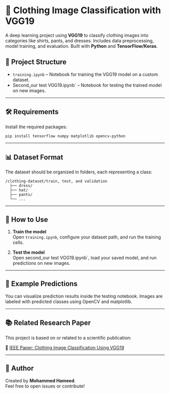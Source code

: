 # 👕 Clothing Image Classification with VGG19

A deep learning project using **VGG19** to classify clothing images into categories like shirts, pants, and dresses. Includes data preprocessing, model training, and evaluation. Built with **Python** and **TensorFlow/Keras**.

## 📁 Project Structure

- `training.ipynb` – Notebook for training the VGG19 model on a custom dataset.
- Second_our test VGG19.ipynb` – Notebook for testing the trained model on new images.

---
## 🛠️ Requirements

Install the required packages:

```bash
pip install tensorflow numpy matplotlib opencv-python
```

---
## 📊 Dataset Format

The dataset should be organized in folders, each representing a class:

```
/clothing-dataset/train, test, and validation
  ├── dress/
  ├── hat/
  ├── pants/
  └── ...
```

---

## 🚀 How to Use

1. **Train the model**  
   Open `training.ipynb`, configure your dataset path, and run the training cells.

2. **Test the model**  
   Open second_our test VGG19.ipynb`, load your saved model, and run predictions on new images.

---
## 📸 Example Predictions

You can visualize prediction results inside the testing notebook. Images are labeled with predicted classes using OpenCV and matplotlib.

---

## 📚 Related Research Paper

This project is based on or related to a scientific publication:

🔗 [IEEE Paper: Clothing Image Classification Using VGG19](https://ieeexplore.ieee.org/abstract/document/10639001)

---
## 🙌 Author

Created by **Mohammed Hameed**.  
Feel free to open issues or contribute!
